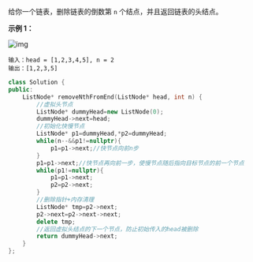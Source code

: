 给你一个链表，删除链表的倒数第 `n` 个结点，并且返回链表的头结点。

 

**示例 1：**

![img](https://assets.leetcode.com/uploads/2020/10/03/remove_ex1.jpg)

```
输入：head = [1,2,3,4,5], n = 2
输出：[1,2,3,5]
```

```c++
class Solution {
public:
    ListNode* removeNthFromEnd(ListNode* head, int n) {
        //虚拟头节点
        ListNode* dummyHead=new ListNode(0);
        dummyHead->next=head;
        //初始化快慢节点
        ListNode* p1=dummyHead,*p2=dummyHead;
        while(n--&&p1!=nullptr){
            p1=p1->next;//快节点向前n步
        }
        p1=p1->next;//快节点再向前一步，使慢节点随后指向目标节点的前一个节点
        while(p1!=nullptr){
            p1=p1->next;
            p2=p2->next;
        }
        //删除指针+内存清理
        ListNode* tmp=p2->next;
        p2->next=p2->next->next;
        delete tmp;
        //返回虚拟头结点的下一个节点，防止初始传入的head被删除
        return dummyHead->next;
    }
};
```

